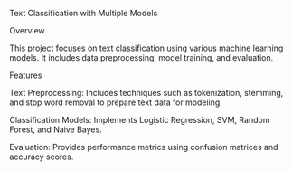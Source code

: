 Text Classification with Multiple Models

Overview

This project focuses on text classification using various machine learning models. It includes data preprocessing, model training, and evaluation.

Features

Text Preprocessing: Includes techniques such as tokenization, stemming, and stop word removal to prepare text data for modeling.

Classification Models: Implements Logistic Regression, SVM, Random Forest, and Naive Bayes.

Evaluation: Provides performance metrics using confusion matrices and accuracy scores.
